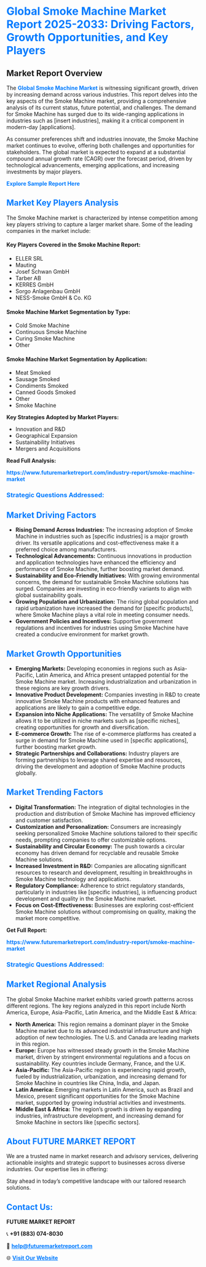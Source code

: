 <h1 style="color: #007BFF;">Global Smoke Machine Market Report 2025-2033: Driving Factors, Growth Opportunities, and Key Players</h1>

<section id="overview">
<h2>Market Report Overview</h2>
<p>The <a href="https://www.futuremarketreport.com/industry-report/smoke-machine-market" style="color: #007BFF; text-decoration: none;"><strong>Global Smoke Machine Market</strong></a> is witnessing significant growth, driven by increasing demand across various industries. This report delves into the key aspects of the Smoke Machine market, providing a comprehensive analysis of its current status, future potential, and challenges. The demand for Smoke Machine has surged due to its wide-ranging applications in industries such as [insert industries], making it a critical component in modern-day [applications].</p>
<p>As consumer preferences shift and industries innovate, the Smoke Machine market continues to evolve, offering both challenges and opportunities for stakeholders. The global market is expected to expand at a substantial compound annual growth rate (CAGR) over the forecast period, driven by technological advancements, emerging applications, and increasing investments by major players.</p>
</section>

<section id="overview">
<p><a href="https://www.futuremarketreport.com/request-sample/reportId=128794" style="color: #007BFF; text-decoration: none;"><strong>Explore Sample Report Here</strong></a></p>
</section>

<section id="key-players">
<h2 style="color: #007BFF;">Market Key Players Analysis</h2>
<p>The Smoke Machine market is characterized by intense competition among key players striving to capture a larger market share. Some of the leading companies in the market include:</p>
<h4>Key Players Covered in the Smoke Machine Report:</h4>
<ul><li>ELLER SRL</li><li>Mauting</li><li>Josef Schwan GmbH</li><li>Tarber AB</li><li>KERRES GmbH</li><li>Sorgo Anlagenbau GmbH</li><li>NESS-Smoke GmbH &amp; Co. KG</li></ul>
<h4>Smoke Machine Market Segmentation by Type:</h4>
<ul><li>Cold Smoke Machine</li><li>Continuous Smoke Machine</li><li>Curing Smoke Machine</li><li>Other</li></ul>

<h4>Smoke Machine Market Segmentation by Application:</h4>
<ul><li>Meat Smoked</li><li>Sausage Smoked</li><li>Condiments Smoked</li><li>Canned Goods Smoked</li><li>Other</li><li>Smoke Machine</li></ul>
<p><strong>Key Strategies Adopted by Market Players:</strong></p>
<ul>
<li>Innovation and R&D</li>
<li>Geographical Expansion</li>
<li>Sustainability Initiatives</li>
<li>Mergers and Acquisitions</li>
</ul>
</section>

<section>
<p><strong>Read Full Analysis: </strong></p><a href="https://www.futuremarketreport.com/industry-report/smoke-machine-market" style="color: #007BFF; text-decoration: none;"><strong>https://www.futuremarketreport.com/industry-report/smoke-machine-market</strong></a>
<h3 style="color: #007BFF;">Strategic Questions Addressed:</h3>
</section>

<section id="driving-factors">
<h2 style="color: #007BFF;">Market Driving Factors</h2>
<ul>
<li><strong>Rising Demand Across Industries:</strong> The increasing adoption of Smoke Machine in industries such as [specific industries] is a major growth driver. Its versatile applications and cost-effectiveness make it a preferred choice among manufacturers.</li>
<li><strong>Technological Advancements:</strong> Continuous innovations in production and application technologies have enhanced the efficiency and performance of Smoke Machine, further boosting market demand.</li>
<li><strong>Sustainability and Eco-Friendly Initiatives:</strong> With growing environmental concerns, the demand for sustainable Smoke Machine solutions has surged. Companies are investing in eco-friendly variants to align with global sustainability goals.</li>
<li><strong>Growing Population and Urbanization:</strong> The rising global population and rapid urbanization have increased the demand for [specific products], where Smoke Machine plays a vital role in meeting consumer needs.</li>
<li><strong>Government Policies and Incentives:</strong> Supportive government regulations and incentives for industries using Smoke Machine have created a conducive environment for market growth.</li>
</ul>
</section>

<section id="growth-opportunities">
<h2 style="color: #007BFF;">Market Growth Opportunities</h2>
<ul>
<li><strong>Emerging Markets:</strong> Developing economies in regions such as Asia-Pacific, Latin America, and Africa present untapped potential for the Smoke Machine market. Increasing industrialization and urbanization in these regions are key growth drivers.</li>
<li><strong>Innovative Product Development:</strong> Companies investing in R&D to create innovative Smoke Machine products with enhanced features and applications are likely to gain a competitive edge.</li>
<li><strong>Expansion into Niche Applications:</strong> The versatility of Smoke Machine allows it to be utilized in niche markets such as [specific niches], creating opportunities for growth and diversification.</li>
<li><strong>E-commerce Growth:</strong> The rise of e-commerce platforms has created a surge in demand for Smoke Machine used in [specific applications], further boosting market growth.</li>
<li><strong>Strategic Partnerships and Collaborations:</strong> Industry players are forming partnerships to leverage shared expertise and resources, driving the development and adoption of Smoke Machine products globally.</li>
</ul>
</section>

<section id="trending-factors">
<h2 style="color: #007BFF;">Market Trending Factors</h2>
<ul>
<li><strong>Digital Transformation:</strong> The integration of digital technologies in the production and distribution of Smoke Machine has improved efficiency and customer satisfaction.</li>
<li><strong>Customization and Personalization:</strong> Consumers are increasingly seeking personalized Smoke Machine solutions tailored to their specific needs, prompting companies to offer customizable options.</li>
<li><strong>Sustainability and Circular Economy:</strong> The push towards a circular economy has driven demand for recyclable and reusable Smoke Machine solutions.</li>
<li><strong>Increased Investment in R&D:</strong> Companies are allocating significant resources to research and development, resulting in breakthroughs in Smoke Machine technology and applications.</li>
<li><strong>Regulatory Compliance:</strong> Adherence to strict regulatory standards, particularly in industries like [specific industries], is influencing product development and quality in the Smoke Machine market.</li>
<li><strong>Focus on Cost-Effectiveness:</strong> Businesses are exploring cost-efficient Smoke Machine solutions without compromising on quality, making the market more competitive.</li>
</ul>
</section>

<section>
<p><strong>Get Full Report: </strong></p><a href="https://www.futuremarketreport.com/industry-report/smoke-machine-market" style="color: #007BFF; text-decoration: none;"><strong>https://www.futuremarketreport.com/industry-report/smoke-machine-market</strong></a>
<h3 style="color: #007BFF;">Strategic Questions Addressed:</h3>
</section>


<section id="regional-analysis">
<h2 style="color: #007BFF;">Market Regional Analysis</h2>
<p>The global Smoke Machine market exhibits varied growth patterns across different regions. The key regions analyzed in this report include North America, Europe, Asia-Pacific, Latin America, and the Middle East & Africa:</p>
<ul>
<li><strong>North America:</strong> This region remains a dominant player in the Smoke Machine market due to its advanced industrial infrastructure and high adoption of new technologies. The U.S. and Canada are leading markets in this region.</li>
<li><strong>Europe:</strong> Europe has witnessed steady growth in the Smoke Machine market, driven by stringent environmental regulations and a focus on sustainability. Key countries include Germany, France, and the U.K.</li>
<li><strong>Asia-Pacific:</strong> The Asia-Pacific region is experiencing rapid growth, fueled by industrialization, urbanization, and increasing demand for Smoke Machine in countries like China, India, and Japan.</li>
<li><strong>Latin America:</strong> Emerging markets in Latin America, such as Brazil and Mexico, present significant opportunities for the Smoke Machine market, supported by growing industrial activities and investments.</li>
<li><strong>Middle East & Africa:</strong> The region’s growth is driven by expanding industries, infrastructure development, and increasing demand for Smoke Machine in sectors like [specific sectors].</li>
</ul>
</section>

<footer>
<h2 style="color: #007BFF;">About FUTURE MARKET REPORT</h2>
<p>We are a trusted name in market research and advisory services, delivering actionable insights and strategic support to businesses across diverse industries. Our expertise lies in offering:</p>

<p>Stay ahead in today’s competitive landscape with our tailored research solutions.</p>

<h2 style="color: #007BFF;">Contact Us:</h2>
<p><strong>FUTURE MARKET REPORT</strong></p>
<p>📞 <strong>+91 (883) 074-8030</strong></p>
<p>📧 <strong><a href="mailto:help@futuremarketreport.com" style="color: #007BFF;">help@futuremarketreport.com</a></strong></p>
<p>🌐 <strong><a href="https://www.futuremarketreport.com/" style="color: #007BFF;">Visit Our Website</a></strong></p>
</footer>